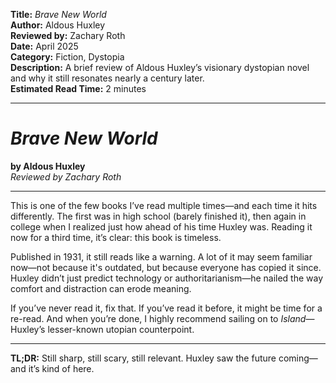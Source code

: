 **Title:** _Brave New World_  
**Author:** Aldous Huxley  
**Reviewed by:** Zachary Roth  
**Date:** April 2025  
**Category:** Fiction, Dystopia  
**Description:** A brief review of Aldous Huxley’s visionary dystopian novel and why it still resonates nearly a century later.  
**Estimated Read Time:** 2 minutes

---

# _Brave New World_

**by Aldous Huxley**  
_Reviewed by Zachary Roth_

---

This is one of the few books I’ve read multiple times—and each time it hits differently. The first was in high school (barely finished it), then again in college when I realized just how ahead of his time Huxley was. Reading it now for a third time, it’s clear: this book is timeless.

Published in 1931, it still reads like a warning. A lot of it may seem familiar now—not because it's outdated, but because everyone has copied it since. Huxley didn’t just predict technology or authoritarianism—he nailed the way comfort and distraction can erode meaning.

If you’ve never read it, fix that. If you’ve read it before, it might be time for a re-read. And when you’re done, I highly recommend sailing on to _Island_—Huxley’s lesser-known utopian counterpoint.

---

**TL;DR:** Still sharp, still scary, still relevant. Huxley saw the future coming—and it’s kind of here.
